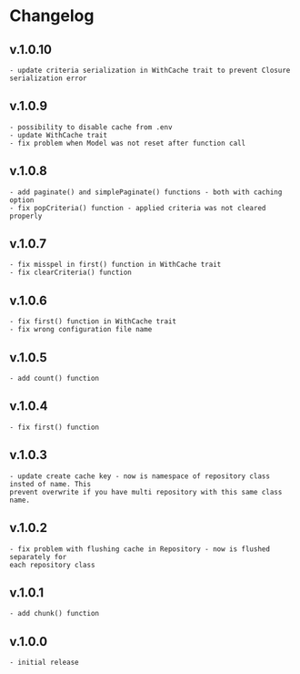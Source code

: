 # Changelog
## v.1.0.10
    - update criteria serialization in WithCache trait to prevent Closure serialization error
## v.1.0.9
    - possibility to disable cache from .env
    - update WithCache trait
    - fix problem when Model was not reset after function call
## v.1.0.8
    - add paginate() and simplePaginate() functions - both with caching option
    - fix popCriteria() function - applied criteria was not cleared properly
## v.1.0.7
    - fix misspel in first() function in WithCache trait
    - fix clearCriteria() function
## v.1.0.6
    - fix first() function in WithCache trait
    - fix wrong configuration file name
## v.1.0.5
    - add count() function
## v.1.0.4
    - fix first() function
## v.1.0.3
    - update create cache key - now is namespace of repository class insted of name. This
    prevent overwrite if you have multi repository with this same class name.
## v.1.0.2
    - fix problem with flushing cache in Repository - now is flushed separately for
    each repository class
## v.1.0.1
    - add chunk() function
## v.1.0.0
    - initial release 